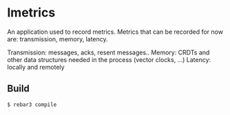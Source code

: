 lmetrics
=====

An application used to record metrics.
Metrics that can be recorded for now are: transmission, memory, latency.

Transmission: messages, acks, resent messages..
Memory: CRDTs and other data structures needed in the process (vector clocks, ...)
Latency: locally and remotely

Build
-----

    $ rebar3 compile
